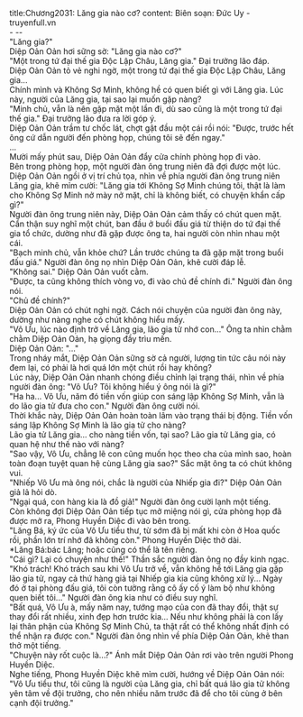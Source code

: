 title:Chương2031: Lăng gia nào cơ?
content:
Biên soạn: Đức Uy - truyenfull.vn<br>- --<br>"Lăng gia?"<br>Diệp Oản Oản hơi sững sờ: "Lăng gia nào cơ?"<br>"Một trong tứ đại thế gia Độc Lập Châu, Lăng gia." Đại trưởng lão đáp.<br>Diệp Oản Oản tỏ vẻ nghi ngờ, một trong tứ đại thế gia Độc Lập Châu, Lăng gia...<br>Chính mình và Không Sợ Minh, không hề có quen biết gì với Lăng gia. Lúc này, người của Lăng gia, tại sao lại muốn gặp nàng?<br>"Minh chủ, vẫn là nên gặp mặt một lần đi, dù sao cũng là một trong tứ đại thế gia." Đại trưởng lão đưa ra lời góp ý.<br>Diệp Oản Oản trầm tư chốc lát, chợt gật đầu một cái rồi nói: "Được, trước hết ông cứ dẫn người đến phòng họp, chúng tôi sẽ đến ngay."<br>...<br>Mười mấy phút sau, Diệp Oản Oản đẩy cửa chính phòng họp đi vào.<br>Bên trong phòng họp, một người đàn ông trung niên đã đợi được một lúc.<br>Diệp Oản Oản ngồi ở vị trí chủ tọa, nhìn về phía người đàn ông trung niên Lăng gia, khẽ mỉm cười: "Lăng gia tới Không Sợ Minh chúng tôi, thật là làm cho Không Sợ Minh nở mày nở mặt, chỉ là không biết, có chuyện khẩn cấp gì?"<br>Người đàn ông trung niên này, Diệp Oản Oản cảm thấy có chút quen mặt. Cẩn thận suy nghĩ một chút, ban đầu ở buổi đấu giá từ thiện do tứ đại thế gia tổ chức, dường như đã gặp được ông ta, hai người còn nhìn nhau một cái.<br>"Bạch minh chủ, vẫn khỏe chứ? Lần trước chúng ta đã gặp mặt trong buổi đấu giá." Người đàn ông nọ nhìn Diệp Oản Oản, khẽ cười đáp lễ.<br>"Không sai." Diệp Oản Oản vuốt cằm.<br>"Được, ta cũng không thích vòng vo, đi vào chủ đề chính đi." Người đàn ông nói.<br>"Chủ đề chính?"<br>Diệp Oản Oản có chút nghi ngờ. Cách nói chuyện của người đàn ông này, dường như nàng nghe có chút không hiểu mấy.<br>"Vô Ưu, lúc nào định trở về Lăng gia, lão gia tử nhớ con..." Ông ta nhìn chằm chằm Diệp Oản Oản, hạ giọng đầy trìu mến.<br>Diệp Oản Oản: "..."<br>Trong nháy mắt, Diệp Oản Oản sững sờ cả người, lượng tin tức câu nói này đem lại, có phải là hơi quá lớn một chút rồi hay không?<br>Lúc này, Diệp Oản Oản nhanh chóng điều chỉnh lại trạng thái, nhìn về phía người đàn ông: "Vô Ưu? Tôi không hiểu ý ông nói là gì?"<br>"Ha ha... Vô Ưu, năm đó tiền vốn giúp con sáng lập Không Sợ Minh, vẫn là do lão gia tử đưa cho con." Người đàn ông cười nói.<br>Thời khắc này, Diệp Oản Oản hoàn toàn lâm vào trạng thái bị động. Tiền vốn sáng lập Không Sợ Minh là lão gia tử cho nàng?<br>Lão gia tử Lăng gia... cho nàng tiền vốn, tại sao? Lão gia tử Lăng gia, có quan hệ như thế nào với nàng?<br>"Sao vậy, Vô Ưu, chẳng lẽ con cũng muốn học theo cha của mình sao, hoàn toàn đoạn tuyệt quan hệ cùng Lăng gia sao?" Sắc mặt ông ta có chút không vui.<br>"Nhiếp Vô Ưu mà ông nói, chắc là người của Nhiếp gia đi?" Diệp Oản Oản giả lả hỏi dò.<br>"Ngại quá, con hàng kia là đồ giả!" Người đàn ông cười lạnh một tiếng.<br>Còn không đợi Diệp Oản Oản tiếp tục mở miệng nói gì, cửa phòng họp đã được mở ra, Phong Huyền Diệc đi vào bên trong.<br>"Lăng Bá, ký ức của Vô Ưu tiểu thư, từ sớm đã bị mất khi còn ở Hoa quốc rồi, phần lớn trí nhớ đã không còn." Phong Huyền Diệc thở dài.<br>*Lăng Bá:bác Lăng; hoặc cũng có thể là tên riêng.<br>"Cái gì? Lại có chuyện như thế!" Thần sắc người đàn ông nọ đầy kinh ngạc.<br>"Khó trách! Khó trách sau khi Vô Ưu trở về, vẫn không hề tới Lăng gia gặp lão gia tử, ngay cả thứ hàng giả tại Nhiếp gia kia cũng không xử lý... Ngày đó ở tại phòng đấu giá, tôi còn tưởng rằng cô ấy cố ý làm bộ như không quen biết tôi..." Người đàn ông kia như có điều suy nghĩ.<br>"Bất quá, Vô Ưu à, mấy năm nay, tướng mạo của con đã thay đổi, thật sự thay đổi rất nhiều, xinh đẹp hơn trước kia... Nếu như không phải là con lấy lại thân phận của Không Sợ Minh Chủ, ta thật rất có thể không nhất định có thể nhận ra được con." Người đàn ông nhìn về phía Diệp Oản Oản, khẽ than thở một tiếng.<br>"Chuyện này rốt cuộc là...?" Ánh mắt Diệp Oản Oản rơi vào trên người Phong Huyền Diệc.<br>Nghe tiếng, Phong Huyền Diệc khẽ mỉm cười, hướng về Diệp Oản Oản nói: "Vô Ưu tiểu thư, tôi cũng là người của Lăng gia, chỉ bất quá lão gia tử không yên tâm về đội trưởng, cho nên nhiều năm trước đã để cho tôi cùng ở bên cạnh đội trưởng."
